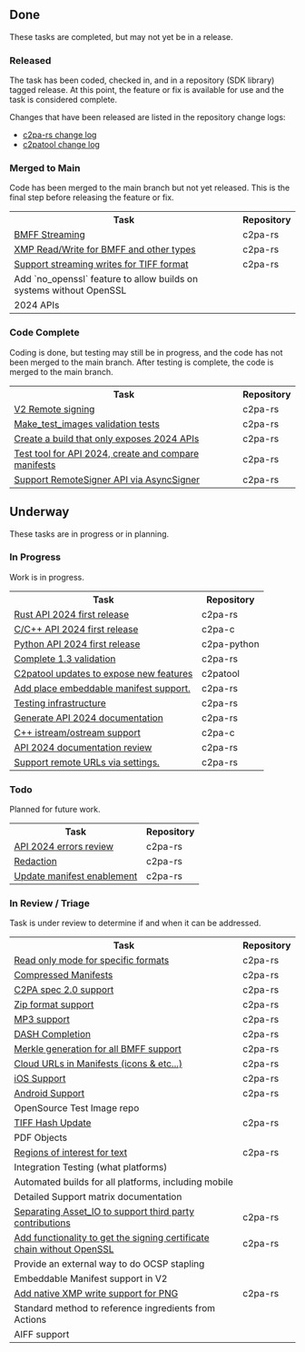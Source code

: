 <h2 id="done">Done</h2>

<p>These tasks are completed, but may not yet be in a release.</p>

<h3 id="released">Released</h3>

<p>The task has been coded, checked in, and in a repository (SDK library) tagged release.  At this point, the feature or fix is available for use and the task is considered complete.</p>

<p>Changes that have been released are listed in the repository change logs:</p>
<ul>
<li><a href="https://github.com/contentauth/c2pa-rs/blob/main/CHANGELOG.md">c2pa-rs change log</a></li>
<li><a href="https://github.com/contentauth/c2patool/blob/main/CHANGELOG.md">c2patool change log</a></li>
</ul>

<h3 id="merged-to-main">Merged to Main</h3>

<p>Code has been merged to the main branch but not yet released.  This is the final step before releasing the feature or fix.</p>

<table>
<tr>
<th>Task</th>
<th>Repository</th>
</tr>


<tr>
<td> <a target="_blank" href="https://github.com/contentauth/c2pa-rs/issues/389"> BMFF Streaming </a> </td>
<td>c2pa-rs </td>
</tr>


<tr>
<td> <a target="_blank" href="https://github.com/contentauth/c2pa-rs/issues/391"> XMP Read/Write for BMFF and other types </a> </td>
<td>c2pa-rs </td>
</tr>


<tr>
<td> <a target="_blank" href="https://github.com/contentauth/c2pa-rs/issues/414"> Support streaming writes for TIFF format </a> </td>
<td>c2pa-rs </td>
</tr>


<tr>
<td>Add `no_openssl` feature to allow builds on systems without OpenSSL  </td>
<td> </td>
</tr>


<tr>
<td>2024 APIs  </td>
<td> </td>
</tr></table>

<h3 id="code-complete">Code Complete</h3>

<p>Coding is done, but testing may still be in progress, and the code has not been merged to the main branch. After testing is complete, the code is merged to the main branch.</p>

<table>
<tr>
<th>Task</th>
<th>Repository</th>
</tr>


<tr>
<td> <a target="_blank" href="https://github.com/contentauth/c2pa-rs/issues/374"> V2 Remote signing </a> </td>
<td>c2pa-rs </td>
</tr>


<tr>
<td> <a target="_blank" href="https://github.com/contentauth/c2pa-rs/issues/412"> Make_test_images validation tests </a> </td>
<td>c2pa-rs </td>
</tr>


<tr>
<td> <a target="_blank" href="https://github.com/contentauth/c2pa-rs/issues/454"> Create a build that only exposes 2024 APIs </a> </td>
<td>c2pa-rs </td>
</tr>


<tr>
<td> <a target="_blank" href="https://github.com/contentauth/c2pa-rs/issues/451"> Test tool for API 2024, create and compare manifests </a> </td>
<td>c2pa-rs </td>
</tr>


<tr>
<td> <a target="_blank" href="https://github.com/contentauth/c2pa-rs/issues/449"> Support RemoteSigner API via AsyncSigner </a> </td>
<td>c2pa-rs </td>
</tr></table>

<h2 id="underway">Underway</h2>

<p>These tasks are in progress or in planning.</p>

<h3 id="in-progress">In Progress</h3>

<p>Work is in progress.</p>

<table>
<tr>
<th>Task</th>
<th>Repository</th>
</tr>


<tr>
<td> <a target="_blank" href="https://github.com/contentauth/c2pa-rs/issues/384"> Rust API 2024 first release </a> </td>
<td>c2pa-rs </td>
</tr>


<tr>
<td> <a target="_blank" href="https://github.com/contentauth/c2pa-c/issues/11"> C/C++ API 2024 first release </a> </td>
<td>c2pa-c </td>
</tr>


<tr>
<td> <a target="_blank" href="https://github.com/contentauth/c2pa-python/issues/13"> Python API 2024 first release </a> </td>
<td>c2pa-python </td>
</tr>


<tr>
<td> <a target="_blank" href="https://github.com/contentauth/c2pa-rs/issues/376"> Complete 1.3 validation </a> </td>
<td>c2pa-rs </td>
</tr>


<tr>
<td> <a target="_blank" href="https://github.com/contentauth/c2patool/issues/166"> C2patool updates to expose new features </a> </td>
<td>c2patool </td>
</tr>


<tr>
<td> <a target="_blank" href="https://github.com/contentauth/c2pa-rs/issues/422"> Add place embeddable manifest support. </a> </td>
<td>c2pa-rs </td>
</tr>


<tr>
<td> <a target="_blank" href="https://github.com/contentauth/c2pa-rs/issues/396"> Testing infrastructure </a> </td>
<td>c2pa-rs </td>
</tr>


<tr>
<td> <a target="_blank" href="https://github.com/contentauth/c2pa-rs/issues/453"> Generate API 2024 documentation </a> </td>
<td>c2pa-rs </td>
</tr>


<tr>
<td> <a target="_blank" href="https://github.com/contentauth/c2pa-c/issues/12"> C++ istream/ostream support </a> </td>
<td>c2pa-c </td>
</tr>


<tr>
<td> <a target="_blank" href="https://github.com/contentauth/c2pa-rs/issues/455"> API 2024 documentation review </a> </td>
<td>c2pa-rs </td>
</tr>


<tr>
<td> <a target="_blank" href="https://github.com/contentauth/c2pa-rs/issues/456"> Support remote URLs via settings. </a> </td>
<td>c2pa-rs </td>
</tr></table>

<h3 id="todo">Todo</h3>

<p>Planned for future work.</p>

<table>
<tr>
<th>Task</th>
<th>Repository</th>
</tr>


<tr>
<td> <a target="_blank" href="https://github.com/contentauth/c2pa-rs/issues/452"> API 2024 errors review </a> </td>
<td>c2pa-rs </td>
</tr>


<tr>
<td> <a target="_blank" href="https://github.com/contentauth/c2pa-rs/issues/375"> Redaction </a> </td>
<td>c2pa-rs </td>
</tr>


<tr>
<td> <a target="_blank" href="https://github.com/contentauth/c2pa-rs/issues/379"> Update manifest enablement </a> </td>
<td>c2pa-rs </td>
</tr></table>

<h3 id="in-review--triage">In Review / Triage</h3>

<p>Task is under review to determine if and when it can be addressed.</p>

<table>
<tr>
<th>Task</th>
<th>Repository</th>
</tr>


<tr>
<td> <a target="_blank" href="https://github.com/contentauth/c2pa-rs/issues/381"> Read only mode for specific formats </a> </td>
<td>c2pa-rs </td>
</tr>


<tr>
<td> <a target="_blank" href="https://github.com/contentauth/c2pa-rs/issues/382"> Compressed Manifests </a> </td>
<td>c2pa-rs </td>
</tr>


<tr>
<td> <a target="_blank" href="https://github.com/contentauth/c2pa-rs/issues/383"> C2PA spec 2.0 support </a> </td>
<td>c2pa-rs </td>
</tr>


<tr>
<td> <a target="_blank" href="https://github.com/contentauth/c2pa-rs/issues/406"> Zip format support </a> </td>
<td>c2pa-rs </td>
</tr>


<tr>
<td> <a target="_blank" href="https://github.com/contentauth/c2pa-rs/issues/367"> MP3 support </a> </td>
<td>c2pa-rs </td>
</tr>


<tr>
<td> <a target="_blank" href="https://github.com/contentauth/c2pa-rs/issues/387"> DASH Completion </a> </td>
<td>c2pa-rs </td>
</tr>


<tr>
<td> <a target="_blank" href="https://github.com/contentauth/c2pa-rs/issues/388"> Merkle generation for all BMFF support </a> </td>
<td>c2pa-rs </td>
</tr>


<tr>
<td> <a target="_blank" href="https://github.com/contentauth/c2pa-rs/issues/390"> Cloud URLs in Manifests (icons &amp; etc...) </a> </td>
<td>c2pa-rs </td>
</tr>


<tr>
<td> <a target="_blank" href="https://github.com/contentauth/c2pa-rs/issues/392"> iOS Support </a> </td>
<td>c2pa-rs </td>
</tr>


<tr>
<td> <a target="_blank" href="https://github.com/contentauth/c2pa-rs/issues/393"> Android Support </a> </td>
<td>c2pa-rs </td>
</tr>


<tr>
<td>OpenSource Test Image repo  </td>
<td> </td>
</tr>


<tr>
<td> <a target="_blank" href="https://github.com/contentauth/c2pa-rs/issues/394"> TIFF Hash Update </a> </td>
<td>c2pa-rs </td>
</tr>


<tr>
<td>PDF Objects  </td>
<td> </td>
</tr>


<tr>
<td> <a target="_blank" href="https://github.com/contentauth/c2pa-rs/issues/397"> Regions of interest for text </a> </td>
<td>c2pa-rs </td>
</tr>


<tr>
<td>Integration Testing (what platforms)  </td>
<td> </td>
</tr>


<tr>
<td>Automated builds for all platforms, including mobile  </td>
<td> </td>
</tr>


<tr>
<td>Detailed Support matrix documentation  </td>
<td> </td>
</tr>


<tr>
<td> <a target="_blank" href="https://github.com/contentauth/c2pa-rs/issues/398"> Separating Asset_IO to support third party contributions </a> </td>
<td>c2pa-rs </td>
</tr>


<tr>
<td> <a target="_blank" href="https://github.com/contentauth/c2pa-rs/issues/447"> Add functionality to get the signing certificate chain without OpenSSL </a> </td>
<td>c2pa-rs </td>
</tr>


<tr>
<td>Provide an external way to do OCSP stapling  </td>
<td> </td>
</tr>


<tr>
<td>Embeddable Manifest support in V2  </td>
<td> </td>
</tr>


<tr>
<td> <a target="_blank" href="https://github.com/contentauth/c2pa-rs/issues/432"> Add native XMP write support for PNG </a> </td>
<td>c2pa-rs </td>
</tr>


<tr>
<td>Standard method to reference ingredients from Actions  </td>
<td> </td>
</tr>


<tr>
<td>AIFF support  </td>
<td> </td>
</tr></table>

